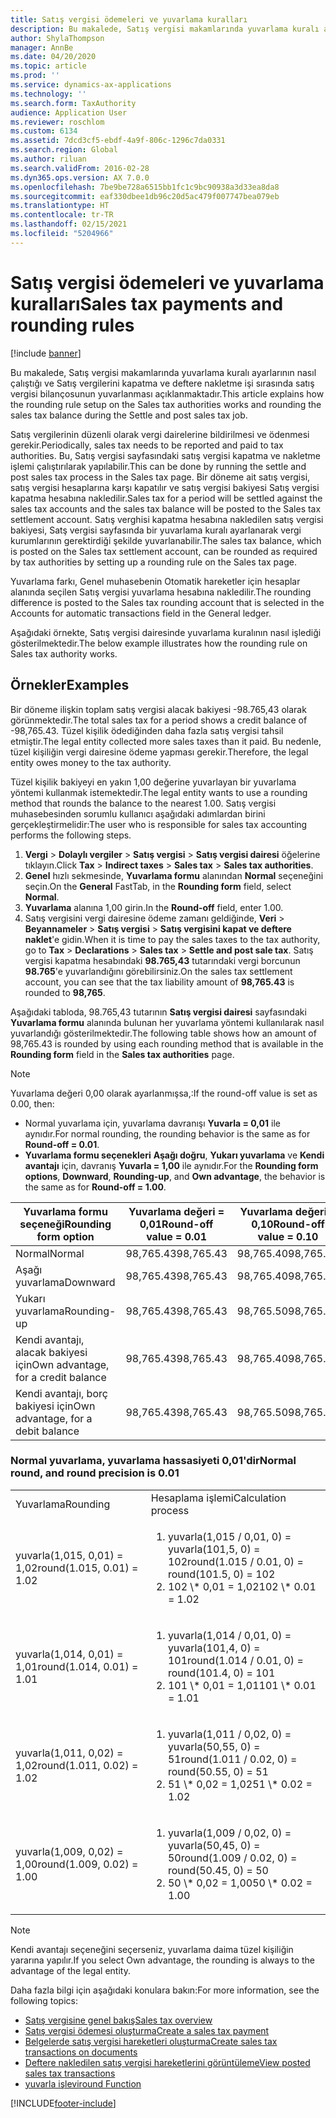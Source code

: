 ```yaml
---
title: Satış vergisi ödemeleri ve yuvarlama kuralları
description: Bu makalede, Satış vergisi makamlarında yuvarlama kuralı ayarlarının nasıl çalıştığı ve Satış vergilerini kapatma ve deftere nakletme işi sırasında satış vergisi bilançosunun yuvarlanması açıklanmaktadır.
author: ShylaThompson
manager: AnnBe
ms.date: 04/20/2020
ms.topic: article
ms.prod: ''
ms.service: dynamics-ax-applications
ms.technology: ''
ms.search.form: TaxAuthority
audience: Application User
ms.reviewer: roschlom
ms.custom: 6134
ms.assetid: 7dcd3cf5-ebdf-4a9f-806c-1296c7da0331
ms.search.region: Global
ms.author: riluan
ms.search.validFrom: 2016-02-28
ms.dyn365.ops.version: AX 7.0.0
ms.openlocfilehash: 7be9be728a6515bb1fc1c9bc90938a3d33ea8da8
ms.sourcegitcommit: eaf330dbee1db96c20d5ac479f007747bea079eb
ms.translationtype: HT
ms.contentlocale: tr-TR
ms.lasthandoff: 02/15/2021
ms.locfileid: "5204966"
---
```

# <a name="sales-tax-payments-and-rounding-rules"></a><span data-ttu-id="70b7d-103">Satış vergisi ödemeleri ve yuvarlama kuralları</span><span class="sxs-lookup"><span data-stu-id="70b7d-103">Sales tax payments and rounding rules</span></span>

[!include [banner](../includes/banner.md)]

<span data-ttu-id="70b7d-104">Bu makalede, Satış vergisi makamlarında yuvarlama kuralı ayarlarının nasıl çalıştığı ve Satış vergilerini kapatma ve deftere nakletme işi sırasında satış vergisi bilançosunun yuvarlanması açıklanmaktadır.</span><span class="sxs-lookup"><span data-stu-id="70b7d-104">This article explains how the rounding rule setup on the Sales tax authorities works and rounding the sales tax balance during the Settle and post sales tax job.</span></span>

<span data-ttu-id="70b7d-105">Satış vergilerinin düzenli olarak vergi dairelerine bildirilmesi ve ödenmesi gerekir.</span><span class="sxs-lookup"><span data-stu-id="70b7d-105">Periodically, sales tax needs to be reported and paid to tax authorities.</span></span> <span data-ttu-id="70b7d-106">Bu, Satış vergisi sayfasındaki satış vergisi kapatma ve nakletme işlemi çalıştırılarak yapılabilir.</span><span class="sxs-lookup"><span data-stu-id="70b7d-106">This can be done by running the settle and post sales tax process in the Sales tax page.</span></span> <span data-ttu-id="70b7d-107">Bir döneme ait satış vergisi, satış vergisi hesaplarına karşı kapatılır ve satış vergisi bakiyesi Satış vergisi kapatma hesabına nakledilir.</span><span class="sxs-lookup"><span data-stu-id="70b7d-107">Sales tax for a period will be settled against the sales tax accounts and the sales tax balance will be posted to the Sales tax settlement account.</span></span> <span data-ttu-id="70b7d-108">Satış verghisi kapatma hesabına nakledilen satış vergisi bakiyesi, Satş vergisi sayfasında bir yuvarlama kuralı ayarlanarak vergi kurumlarının gerektirdiği şekilde yuvarlanabilir.</span><span class="sxs-lookup"><span data-stu-id="70b7d-108">The sales tax balance, which is posted on the Sales tax settlement account, can be rounded as required by tax authorities by setting up a rounding rule on the Sales tax page.</span></span> 

<span data-ttu-id="70b7d-109">Yuvarlama farkı, Genel muhasebenin Otomatik hareketler için hesaplar alanında seçilen Satış vergisi yuvarlama hesabına nakledilir.</span><span class="sxs-lookup"><span data-stu-id="70b7d-109">The rounding difference is posted to the Sales tax rounding account that is selected in the Accounts for automatic transactions field in the General ledger.</span></span>

<span data-ttu-id="70b7d-110">Aşağıdaki örnekte, Satış vergisi dairesinde yuvarlama kuralının nasıl işlediği gösterilmektedir.</span><span class="sxs-lookup"><span data-stu-id="70b7d-110">The below example illustrates how the rounding rule on Sales tax authority works.</span></span>

## <a name="examples"></a><span data-ttu-id="70b7d-111">Örnekler</span><span class="sxs-lookup"><span data-stu-id="70b7d-111">Examples</span></span>

<span data-ttu-id="70b7d-112">Bir döneme ilişkin toplam satış vergisi alacak bakiyesi -98.765,43 olarak görünmektedir.</span><span class="sxs-lookup"><span data-stu-id="70b7d-112">The total sales tax for a period shows a credit balance of -98,765.43.</span></span> <span data-ttu-id="70b7d-113">Tüzel kişilik ödediğinden daha fazla satış vergisi tahsil etmiştir.</span><span class="sxs-lookup"><span data-stu-id="70b7d-113">The legal entity collected more sales taxes than it paid.</span></span> <span data-ttu-id="70b7d-114">Bu nedenle, tüzel kişiliğin vergi dairesine ödeme yapması gerekir.</span><span class="sxs-lookup"><span data-stu-id="70b7d-114">Therefore, the legal entity owes money to the tax authority.</span></span> 

<span data-ttu-id="70b7d-115">Tüzel kişilik bakiyeyi en yakın 1,00 değerine yuvarlayan bir yuvarlama yöntemi kullanmak istemektedir.</span><span class="sxs-lookup"><span data-stu-id="70b7d-115">The legal entity wants to use a rounding method that rounds the balance to the nearest 1.00.</span></span> <span data-ttu-id="70b7d-116">Satış vergisi muhasebesinden sorumlu kullanıcı aşağıdaki adımlardan birini gerçekleştirmelidir:</span><span class="sxs-lookup"><span data-stu-id="70b7d-116">The user who is responsible for sales tax accounting performs the following steps.</span></span>

1. <span data-ttu-id="70b7d-117">**Vergi** >  **Dolaylı vergiler** > **Satış vergisi** > **Satış vergisi dairesi** öğelerine tıklayın.</span><span class="sxs-lookup"><span data-stu-id="70b7d-117">Click **Tax** > **Indirect taxes** > **Sales tax** > **Sales tax authorities**.</span></span>
2. <span data-ttu-id="70b7d-118">**Genel** hızlı sekmesinde, **Yuvarlama formu** alanından **Normal** seçeneğini seçin.</span><span class="sxs-lookup"><span data-stu-id="70b7d-118">On the **General** FastTab, in the **Rounding form** field, select **Normal**.</span></span>
3. <span data-ttu-id="70b7d-119">**Yuvarlama** alanına 1,00 girin.</span><span class="sxs-lookup"><span data-stu-id="70b7d-119">In the **Round-off** field, enter 1.00.</span></span>
4. <span data-ttu-id="70b7d-120">Satış vergisini vergi dairesine ödeme zamanı geldiğinde, **Veri** > **Beyannameler** > **Satış vergisi** > **Satış vergisini kapat ve deftere naklet**'e gidin.</span><span class="sxs-lookup"><span data-stu-id="70b7d-120">When it is time to pay the sales taxes to the tax authority, go to **Tax** > **Declarations** > **Sales tax** > **Settle and post sale tax**.</span></span> <span data-ttu-id="70b7d-121">Satış vergisi kapatma hesabındaki **98.765,43** tutarındaki vergi borcunun **98.765**'e yuvarlandığını görebilirsiniz.</span><span class="sxs-lookup"><span data-stu-id="70b7d-121">On the sales tax settlement account, you can see that the tax liability amount of **98,765.43** is rounded to **98,765**.</span></span>

<span data-ttu-id="70b7d-122">Aşağıdaki tabloda, 98.765,43 tutarının **Satış vergisi dairesi** sayfasındaki **Yuvarlama formu** alanında bulunan her yuvarlama yöntemi kullanılarak nasıl yuvarlandığı gösterilmektedir.</span><span class="sxs-lookup"><span data-stu-id="70b7d-122">The following table shows how an amount of 98,765.43 is rounded by using each rounding method that is available in the **Rounding form** field in the **Sales tax authorities** page.</span></span>

> [!NOTE]                                                                                  
> <span data-ttu-id="70b7d-123">Yuvarlama değeri 0,00 olarak ayarlanmışsa,:</span><span class="sxs-lookup"><span data-stu-id="70b7d-123">If the round-off value is set as 0.00, then:</span></span>
>
> - <span data-ttu-id="70b7d-124">Normal yuvarlama için, yuvarlama davranışı **Yuvarla = 0,01** ile aynıdır.</span><span class="sxs-lookup"><span data-stu-id="70b7d-124">For normal rounding, the rounding behavior is the same as for **Round-off = 0.01**.</span></span>
> - <span data-ttu-id="70b7d-125">**Yuvarlama formu seçenekleri** **Aşağı doğru**, **Yukarı yuvarlama** ve **Kendi avantajı** için, davranış **Yuvarla = 1,00** ile aynıdır.</span><span class="sxs-lookup"><span data-stu-id="70b7d-125">For the **Rounding form options**, **Downward**, **Rounding-up**, and **Own advantage**, the behavior is the same as for **Round-off = 1.00**.</span></span>

| <span data-ttu-id="70b7d-126">Yuvarlama formu seçeneği</span><span class="sxs-lookup"><span data-stu-id="70b7d-126">Rounding form option</span></span>                | <span data-ttu-id="70b7d-127">Yuvarlama değeri = 0,01</span><span class="sxs-lookup"><span data-stu-id="70b7d-127">Round-off value = 0.01</span></span> | <span data-ttu-id="70b7d-128">Yuvarlama değeri = 0,10</span><span class="sxs-lookup"><span data-stu-id="70b7d-128">Round-off value = 0.10</span></span> | <span data-ttu-id="70b7d-129">Yuvarlama değeri = 1,00</span><span class="sxs-lookup"><span data-stu-id="70b7d-129">Round-off value = 1.00</span></span> | <span data-ttu-id="70b7d-130">Yuvarlama değeri = 100,00</span><span class="sxs-lookup"><span data-stu-id="70b7d-130">Round-off value = 100.00</span></span> | <span data-ttu-id="70b7d-131">Yuvarlama değeri = 0,00</span><span class="sxs-lookup"><span data-stu-id="70b7d-131">Round-off value = 0.00</span></span>   |
|-------------------------------------|------------------------|------------------------|------------------------|--------------------------|--------------------------|
| <span data-ttu-id="70b7d-132">Normal</span><span class="sxs-lookup"><span data-stu-id="70b7d-132">Normal</span></span>                              | <span data-ttu-id="70b7d-133">98,765.43</span><span class="sxs-lookup"><span data-stu-id="70b7d-133">98,765.43</span></span>              | <span data-ttu-id="70b7d-134">98,765.40</span><span class="sxs-lookup"><span data-stu-id="70b7d-134">98,765.40</span></span>              | <span data-ttu-id="70b7d-135">98,765.00</span><span class="sxs-lookup"><span data-stu-id="70b7d-135">98,765.00</span></span>              | <span data-ttu-id="70b7d-136">98,800.00</span><span class="sxs-lookup"><span data-stu-id="70b7d-136">98,800.00</span></span>                | <span data-ttu-id="70b7d-137">98,765.43</span><span class="sxs-lookup"><span data-stu-id="70b7d-137">98,765.43</span></span>                |
| <span data-ttu-id="70b7d-138">Aşağı yuvarlama</span><span class="sxs-lookup"><span data-stu-id="70b7d-138">Downward</span></span>                            | <span data-ttu-id="70b7d-139">98,765.43</span><span class="sxs-lookup"><span data-stu-id="70b7d-139">98,765.43</span></span>              | <span data-ttu-id="70b7d-140">98,765.40</span><span class="sxs-lookup"><span data-stu-id="70b7d-140">98,765.40</span></span>              | <span data-ttu-id="70b7d-141">98,765.00</span><span class="sxs-lookup"><span data-stu-id="70b7d-141">98,765.00</span></span>              | <span data-ttu-id="70b7d-142">98,700.00</span><span class="sxs-lookup"><span data-stu-id="70b7d-142">98,700.00</span></span>                | <span data-ttu-id="70b7d-143">98,765.00</span><span class="sxs-lookup"><span data-stu-id="70b7d-143">98,765.00</span></span>                |
| <span data-ttu-id="70b7d-144">Yukarı yuvarlama</span><span class="sxs-lookup"><span data-stu-id="70b7d-144">Rounding-up</span></span>                         | <span data-ttu-id="70b7d-145">98,765.43</span><span class="sxs-lookup"><span data-stu-id="70b7d-145">98,765.43</span></span>              | <span data-ttu-id="70b7d-146">98,765.50</span><span class="sxs-lookup"><span data-stu-id="70b7d-146">98,765.50</span></span>              | <span data-ttu-id="70b7d-147">98,766.00</span><span class="sxs-lookup"><span data-stu-id="70b7d-147">98,766.00</span></span>              | <span data-ttu-id="70b7d-148">98,800.00</span><span class="sxs-lookup"><span data-stu-id="70b7d-148">98,800.00</span></span>                | <span data-ttu-id="70b7d-149">98,766.00</span><span class="sxs-lookup"><span data-stu-id="70b7d-149">98,766.00</span></span>                |
| <span data-ttu-id="70b7d-150">Kendi avantajı, alacak bakiyesi için</span><span class="sxs-lookup"><span data-stu-id="70b7d-150">Own advantage, for a credit balance</span></span> | <span data-ttu-id="70b7d-151">98,765.43</span><span class="sxs-lookup"><span data-stu-id="70b7d-151">98,765.43</span></span>              | <span data-ttu-id="70b7d-152">98,765.40</span><span class="sxs-lookup"><span data-stu-id="70b7d-152">98,765.40</span></span>              | <span data-ttu-id="70b7d-153">98,765.00</span><span class="sxs-lookup"><span data-stu-id="70b7d-153">98,765.00</span></span>              | <span data-ttu-id="70b7d-154">98,700.00</span><span class="sxs-lookup"><span data-stu-id="70b7d-154">98,700.00</span></span>                | <span data-ttu-id="70b7d-155">98,765.00</span><span class="sxs-lookup"><span data-stu-id="70b7d-155">98,765.00</span></span>                |
| <span data-ttu-id="70b7d-156">Kendi avantajı, borç bakiyesi için</span><span class="sxs-lookup"><span data-stu-id="70b7d-156">Own advantage, for a debit balance</span></span>  | <span data-ttu-id="70b7d-157">98,765.43</span><span class="sxs-lookup"><span data-stu-id="70b7d-157">98,765.43</span></span>              | <span data-ttu-id="70b7d-158">98,765.50</span><span class="sxs-lookup"><span data-stu-id="70b7d-158">98,765.50</span></span>              | <span data-ttu-id="70b7d-159">98,766.00</span><span class="sxs-lookup"><span data-stu-id="70b7d-159">98,766.00</span></span>              | <span data-ttu-id="70b7d-160">98,800.00</span><span class="sxs-lookup"><span data-stu-id="70b7d-160">98,800.00</span></span>                | <span data-ttu-id="70b7d-161">98,766.00</span><span class="sxs-lookup"><span data-stu-id="70b7d-161">98,766.00</span></span>                |

### <a name="normal-round-and-round-precision-is-001"></a><span data-ttu-id="70b7d-162">Normal yuvarlama, yuvarlama hassasiyeti 0,01'dir</span><span class="sxs-lookup"><span data-stu-id="70b7d-162">Normal round, and round precision is 0.01</span></span>

<table>
  <tr>
    <td><span data-ttu-id="70b7d-163">Yuvarlama</span><span class="sxs-lookup"><span data-stu-id="70b7d-163">Rounding</span></span>
    </td>
    <td><span data-ttu-id="70b7d-164">Hesaplama işlemi</span><span class="sxs-lookup"><span data-stu-id="70b7d-164">Calculation process</span></span>
    </td>
  </tr>
    <tr>
    <td><span data-ttu-id="70b7d-165">yuvarla(1,015, 0,01) = 1,02</span><span class="sxs-lookup"><span data-stu-id="70b7d-165">round(1.015, 0.01) = 1.02</span></span>
    </td>
    <td>
      <ol>
        <li><span data-ttu-id="70b7d-166">yuvarla(1,015 / 0,01, 0) = yuvarla(101,5, 0) = 102</span><span class="sxs-lookup"><span data-stu-id="70b7d-166">round(1.015 / 0.01, 0) = round(101.5, 0) = 102</span></span>
        </li>
        <li><span data-ttu-id="70b7d-167">102 \* 0,01 = 1,02</span><span class="sxs-lookup"><span data-stu-id="70b7d-167">102 \* 0.01 = 1.02</span></span>
        </li>
      </ol>
    </td>
  </tr>
    <tr>
    <td><span data-ttu-id="70b7d-168">yuvarla(1,014, 0,01) = 1,01</span><span class="sxs-lookup"><span data-stu-id="70b7d-168">round(1.014, 0.01) = 1.01</span></span>
    </td>
    <td> <ol>
        <li><span data-ttu-id="70b7d-169">yuvarla(1,014 / 0,01, 0) = yuvarla(101,4, 0) = 101</span><span class="sxs-lookup"><span data-stu-id="70b7d-169">round(1.014 / 0.01, 0) = round(101.4, 0) = 101</span></span>
        </li>
        <li><span data-ttu-id="70b7d-170">101 \* 0,01 = 1,01</span><span class="sxs-lookup"><span data-stu-id="70b7d-170">101 \* 0.01 = 1.01</span></span>
        </li>
      </ol>
    </td>
  </tr>
    <tr>
    <td><span data-ttu-id="70b7d-171">yuvarla(1,011, 0,02) = 1,02</span><span class="sxs-lookup"><span data-stu-id="70b7d-171">round(1.011, 0.02) = 1.02</span></span>
    </td>
    <td> <ol>
        <li><span data-ttu-id="70b7d-172">yuvarla(1,011 / 0,02, 0) = yuvarla(50,55, 0) = 51</span><span class="sxs-lookup"><span data-stu-id="70b7d-172">round(1.011 / 0.02, 0) = round(50.55, 0) = 51</span></span>
        </li>
        <li><span data-ttu-id="70b7d-173">51 \* 0,02 = 1,02</span><span class="sxs-lookup"><span data-stu-id="70b7d-173">51 \* 0.02 = 1.02</span></span>
        </li>
      </ol>
    </td>
  </tr>
    <tr>
    <td><span data-ttu-id="70b7d-174">yuvarla(1,009, 0,02) = 1,00</span><span class="sxs-lookup"><span data-stu-id="70b7d-174">round(1.009, 0.02) = 1.00</span></span>
    </td>
    <td> <ol>
        <li><span data-ttu-id="70b7d-175">yuvarla(1,009 / 0,02, 0) = yuvarla(50,45, 0) = 50</span><span class="sxs-lookup"><span data-stu-id="70b7d-175">round(1.009 / 0.02, 0) = round(50.45, 0) = 50</span></span>
        </li>
        <li><span data-ttu-id="70b7d-176">50 \* 0,02 = 1,00</span><span class="sxs-lookup"><span data-stu-id="70b7d-176">50 \* 0.02 = 1.00</span></span>
        </li>
      </ol>
    </td>
  </tr>
</table>

> [!NOTE]                                                                                  
> <span data-ttu-id="70b7d-177">Kendi avantajı seçeneğini seçerseniz, yuvarlama daima tüzel kişiliğin yararına yapılır.</span><span class="sxs-lookup"><span data-stu-id="70b7d-177">If you select Own advantage, the rounding is always to the advantage of the legal entity.</span></span> 

<span data-ttu-id="70b7d-178">Daha fazla bilgi için aşağıdaki konulara bakın:</span><span class="sxs-lookup"><span data-stu-id="70b7d-178">For more information, see the following topics:</span></span>
- [<span data-ttu-id="70b7d-179">Satış vergisine genel bakış</span><span class="sxs-lookup"><span data-stu-id="70b7d-179">Sales tax overview</span></span>](indirect-taxes-overview.md)
- [<span data-ttu-id="70b7d-180">Satış vergisi ödemesi oluşturma</span><span class="sxs-lookup"><span data-stu-id="70b7d-180">Create a sales tax payment</span></span>](tasks/create-sales-tax-payment.md)
- [<span data-ttu-id="70b7d-181">Belgelerde satış vergisi hareketleri oluşturma</span><span class="sxs-lookup"><span data-stu-id="70b7d-181">Create sales tax transactions on documents</span></span>](tasks/create-sales-tax-transactions-documents.md)
- [<span data-ttu-id="70b7d-182">Deftere nakledilen satış vergisi hareketlerini görüntüleme</span><span class="sxs-lookup"><span data-stu-id="70b7d-182">View posted sales tax transactions</span></span>](tasks/view-posted-sales-tax-transactions.md)
- [<span data-ttu-id="70b7d-183">yuvarla işlevi</span><span class="sxs-lookup"><span data-stu-id="70b7d-183">round Function</span></span>](https://msdn.microsoft.com/library/aa850656.aspx)




[!INCLUDE[footer-include](../../includes/footer-banner.md)]
